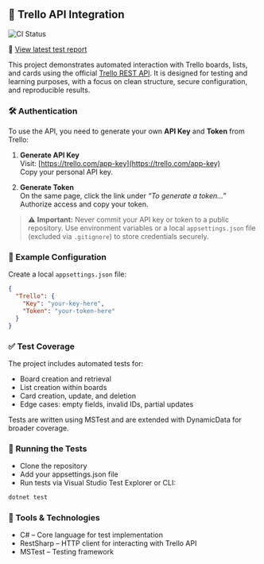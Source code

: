 ﻿## 🔗 Trello API Integration

![CI Status](https://github.com/IskraKrasimirova/TrelloApiDemoClean/actions/workflows/test.yml/badge.svg)

📄 [View latest test report](https://IskraKrasimirova.github.io/TrelloApiDemoClean/)

This project demonstrates automated interaction with Trello boards, lists, and cards using the official [Trello REST API](https://developer.atlassian.com/cloud/trello/rest/). It is designed for testing and learning purposes, with a focus on clean structure, secure configuration, and reproducible results.

### 🛠️ Authentication

To use the API, you need to generate your own **API Key** and **Token** from Trello:

1. **Generate API Key**  
   Visit: [https://trello.com/app-key](https://trello.com/app-key)  
   Copy your personal API key.

2. **Generate Token**  
   On the same page, click the link under _“To generate a token…”_  
   Authorize access and copy your token.

> ⚠️ **Important:** Never commit your API key or token to a public repository. Use environment variables or a local `appsettings.json` file (excluded via `.gitignore`) to store credentials securely.

### 🔐 Example Configuration

Create a local `appsettings.json` file:

```json
{
  "Trello": {
    "Key": "your-key-here",
    "Token": "your-token-here"
  }
}
```

### ✅ Test Coverage
The project includes automated tests for:

* Board creation and retrieval
* List creation within boards
* Card creation, update, and deletion
* Edge cases: empty fields, invalid IDs, partial updates

Tests are written using MSTest and are extended with DynamicData for broader coverage.

### 🚀 Running the Tests
* Clone the repository
* Add your appsettings.json file
* Run tests via Visual Studio Test Explorer or CLI:
```bash
dotnet test
``` 

### 🧰 Tools & Technologies
* C# – Core language for test implementation
* RestSharp – HTTP client for interacting with Trello API
* MSTest – Testing framework
